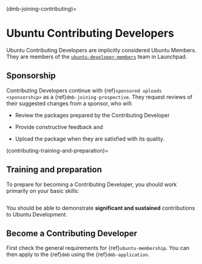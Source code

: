 (dmb-joining-contributing)=
# Ubuntu Contributing Developers


Ubuntu Contributing Developers are implicitly considered Ubuntu Members.
They are members of the [`ubuntu-developer-members`](https://launchpad.net/~ubuntu-developer-members) team in Launchpad.


## Sponsorship

Contributing Developers continue with {ref}`sponsored uploads <sponsorship>` as a {ref}`dmb-joining-prospective`.
They request reviews of their suggested changes from a sponsor, who will:

* Review the packages prepared by the Contributing Developer

* Provide constructive feedback and

* Upload the package when they are satisfied with its quality.


(contributing-training-and-preparation)=
## Training and preparation

To prepare for becoming a Contributing Developer, you should work primarily on your basic skills:

```{include} /who-makes-ubuntu/developers/diagrams/basics.txt
```

You should be able to demonstrate **significant and sustained** contributions to Ubuntu Development.


## Become a Contributing Developer

First check the general requirements for {ref}`ubuntu-membership`.
You can then apply to the {ref}`dmb` using the {ref}`dmb-application`.


